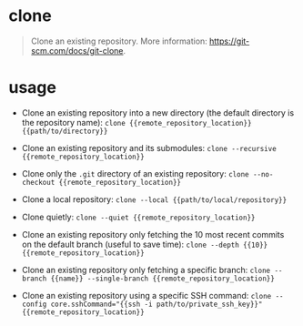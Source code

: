 # clone

> Clone an existing repository.
> More information: <https://git-scm.com/docs/git-clone>.

# usage
- Clone an existing repository into a new directory (the default directory is the repository name):
    `clone {{remote_repository_location}} {{path/to/directory}}`

- Clone an existing repository and its submodules:
    `clone --recursive {{remote_repository_location}}`

- Clone only the `.git` directory of an existing repository:
    `clone --no-checkout {{remote_repository_location}}`

- Clone a local repository:
    `clone --local {{path/to/local/repository}}`

- Clone quietly:
    `clone --quiet {{remote_repository_location}}`

- Clone an existing repository only fetching the 10 most recent commits on the default branch (useful to save time):
    `clone --depth {{10}} {{remote_repository_location}}`

- Clone an existing repository only fetching a specific branch:
    `clone --branch {{name}} --single-branch {{remote_repository_location}}`

- Clone an existing repository using a specific SSH command:
    `clone --config core.sshCommand="{{ssh -i path/to/private_ssh_key}}" {{remote_repository_location}}`